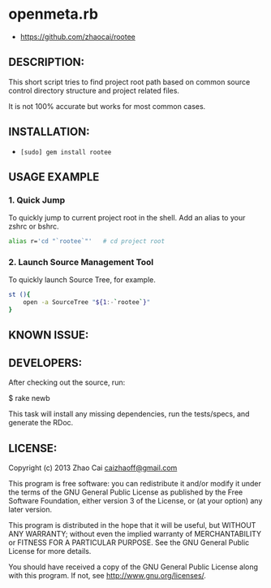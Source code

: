 # openmeta.rb

* https://github.com/zhaocai/rootee


## DESCRIPTION:

This short script tries to find project root path based on common source control directory structure and project related files.

It is not 100% accurate but works for most common cases.

## INSTALLATION:

* `[sudo] gem install rootee`

## USAGE EXAMPLE

### 1. Quick Jump

To quickly jump to current project root in the shell. Add an alias to your zshrc or bshrc.
```sh
alias r='cd "`rootee`"'   # cd project root
```

### 2. Launch Source Management Tool

To quickly launch Source Tree, for example.
```sh
st (){
    open -a SourceTree "${1:-`rootee`}"
}
```


## KNOWN ISSUE:


## DEVELOPERS:

After checking out the source, run:

  $ rake newb

This task will install any missing dependencies, run the tests/specs,
and generate the RDoc.

## LICENSE:

Copyright (c) 2013 Zhao Cai <caizhaoff@gmail.com>

This program is free software: you can redistribute it and/or modify it under
the terms of the GNU General Public License as published by the Free Software
Foundation, either version 3 of the License, or (at your option)
any later version.

This program is distributed in the hope that it will be useful, but WITHOUT
ANY WARRANTY; without even the implied warranty of MERCHANTABILITY or FITNESS
FOR A PARTICULAR PURPOSE. See the GNU General Public License for more details.

You should have received a copy of the GNU General Public License along with
this program. If not, see <http://www.gnu.org/licenses/>.




